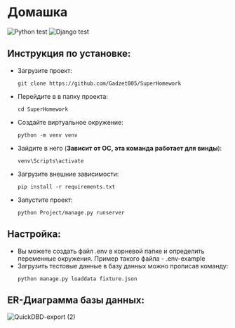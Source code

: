 # Домашка

![Python test](https://github.com/Gadzet005/SuperHomework/actions/workflows/python-package.yml/badge.svg)
![Django test](https://github.com/Gadzet005/SuperHomework/actions/workflows/django.yml/badge.svg)

## Инструкция по установке:
- Загрузите проект: 
  ```
  git clone https://github.com/Gadzet005/SuperHomework
  ```
- Перейдите в в папку проекта: 
  ```
  cd SuperHomework
  ```
- Создайте виртуальное окружение: 
  ```
  python -m venv venv
  ```
- Зайдите в него (**Зависит от ОС, эта команда работает для винды**): 
  ```
  venv\Scripts\activate
  ```
- Загрузите внешние зависимости: 
  ```
  pip install -r requirements.txt
  ```
- Запустите проект: 
  ```
  python Project/manage.py runserver
  ```
## Настройка:
- Вы можете создать файл .env в корневой папке и определить переменные окружения. Пример такого файла - .env-example
- Загрузить тестовые данные в базу данных можно прописав команду:
  ```
  python manage.py loaddata fixture.json
  ```
## ER-Диаграмма базы данных:
![QuickDBD-export (2)](https://user-images.githubusercontent.com/88264036/201532147-12cf981e-cb85-445d-adb0-edff16b18435.png)


